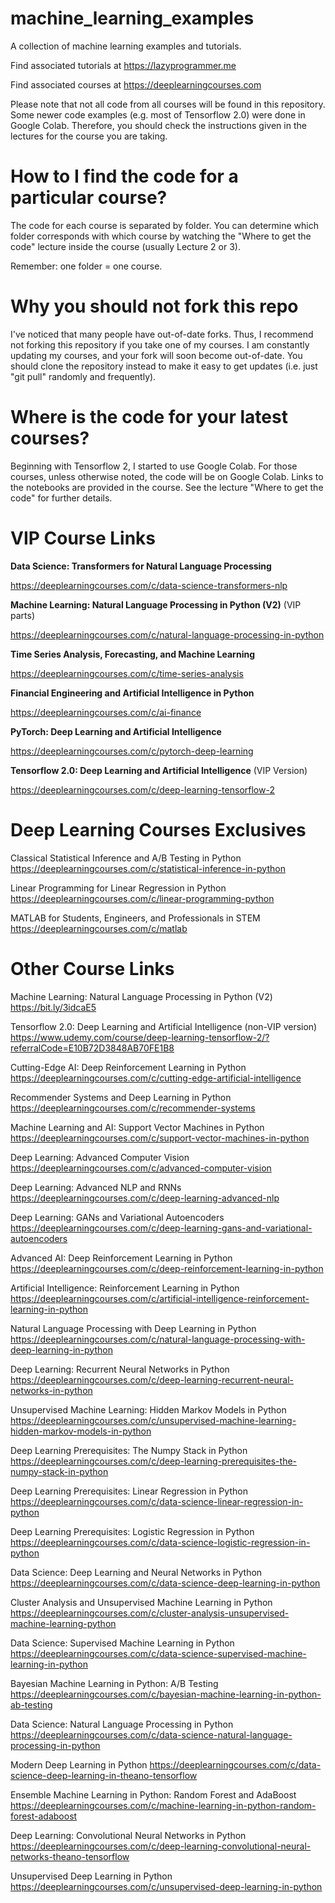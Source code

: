 machine_learning_examples
=========================

A collection of machine learning examples and tutorials.

Find associated tutorials at https://lazyprogrammer.me

Find associated courses at https://deeplearningcourses.com

Please note that not all code from all courses will be found in this repository. Some newer code examples (e.g. most of Tensorflow 2.0) were done in Google Colab. Therefore, you should check the instructions given in the lectures for the course you are taking.


How to I find the code for a particular course?
===============================================

The code for each course is separated by folder. You can determine which folder corresponds with which course by watching the "Where to get the code" lecture inside the course (usually Lecture 2 or 3).

Remember: one folder = one course.


Why you should not fork this repo
=================================

I've noticed that many people have out-of-date forks. Thus, I recommend not forking this repository if you take one of my courses. I am constantly updating my courses, and your fork will soon become out-of-date. You should clone the repository instead to make it easy to get updates (i.e. just "git pull" randomly and frequently).


Where is the code for your latest courses?
==========================================

Beginning with Tensorflow 2, I started to use Google Colab. For those courses, unless otherwise noted, the code will be on Google Colab. Links to the notebooks are provided in the course. See the lecture "Where to get the code" for further details.


VIP Course Links
===================

**Data Science: Transformers for Natural Language Processing**

https://deeplearningcourses.com/c/data-science-transformers-nlp


**Machine Learning: Natural Language Processing in Python (V2)** (VIP parts)

https://deeplearningcourses.com/c/natural-language-processing-in-python


**Time Series Analysis, Forecasting, and Machine Learning**

https://deeplearningcourses.com/c/time-series-analysis


**Financial Engineering and Artificial Intelligence in Python**

https://deeplearningcourses.com/c/ai-finance


**PyTorch: Deep Learning and Artificial Intelligence**

https://deeplearningcourses.com/c/pytorch-deep-learning


**Tensorflow 2.0: Deep Learning and Artificial Intelligence** (VIP Version)

https://deeplearningcourses.com/c/deep-learning-tensorflow-2



Deep Learning Courses Exclusives
================================

Classical Statistical Inference and A/B Testing in Python
https://deeplearningcourses.com/c/statistical-inference-in-python

Linear Programming for Linear Regression in Python
https://deeplearningcourses.com/c/linear-programming-python

MATLAB for Students, Engineers, and Professionals in STEM
https://deeplearningcourses.com/c/matlab



Other Course Links
==================

Machine Learning: Natural Language Processing in Python (V2)
https://bit.ly/3idcaE5

Tensorflow 2.0: Deep Learning and Artificial Intelligence (non-VIP version)
https://www.udemy.com/course/deep-learning-tensorflow-2/?referralCode=E10B72D3848AB70FE1B8

Cutting-Edge AI: Deep Reinforcement Learning in Python
https://deeplearningcourses.com/c/cutting-edge-artificial-intelligence

Recommender Systems and Deep Learning in Python
https://deeplearningcourses.com/c/recommender-systems

Machine Learning and AI: Support Vector Machines in Python
https://deeplearningcourses.com/c/support-vector-machines-in-python

Deep Learning: Advanced Computer Vision
https://deeplearningcourses.com/c/advanced-computer-vision

Deep Learning: Advanced NLP and RNNs
https://deeplearningcourses.com/c/deep-learning-advanced-nlp

Deep Learning: GANs and Variational Autoencoders
https://deeplearningcourses.com/c/deep-learning-gans-and-variational-autoencoders

Advanced AI: Deep Reinforcement Learning in Python
https://deeplearningcourses.com/c/deep-reinforcement-learning-in-python

Artificial Intelligence: Reinforcement Learning in Python
https://deeplearningcourses.com/c/artificial-intelligence-reinforcement-learning-in-python

Natural Language Processing with Deep Learning in Python
https://deeplearningcourses.com/c/natural-language-processing-with-deep-learning-in-python

Deep Learning: Recurrent Neural Networks in Python
https://deeplearningcourses.com/c/deep-learning-recurrent-neural-networks-in-python

Unsupervised Machine Learning: Hidden Markov Models in Python
https://deeplearningcourses.com/c/unsupervised-machine-learning-hidden-markov-models-in-python

Deep Learning Prerequisites: The Numpy Stack in Python
https://deeplearningcourses.com/c/deep-learning-prerequisites-the-numpy-stack-in-python

Deep Learning Prerequisites: Linear Regression in Python
https://deeplearningcourses.com/c/data-science-linear-regression-in-python

Deep Learning Prerequisites: Logistic Regression in Python
https://deeplearningcourses.com/c/data-science-logistic-regression-in-python

Data Science: Deep Learning and Neural Networks in Python
https://deeplearningcourses.com/c/data-science-deep-learning-in-python

Cluster Analysis and Unsupervised Machine Learning in Python
https://deeplearningcourses.com/c/cluster-analysis-unsupervised-machine-learning-python

Data Science: Supervised Machine Learning in Python
https://deeplearningcourses.com/c/data-science-supervised-machine-learning-in-python

Bayesian Machine Learning in Python: A/B Testing
https://deeplearningcourses.com/c/bayesian-machine-learning-in-python-ab-testing

Data Science: Natural Language Processing in Python
https://deeplearningcourses.com/c/data-science-natural-language-processing-in-python

Modern Deep Learning in Python
https://deeplearningcourses.com/c/data-science-deep-learning-in-theano-tensorflow

Ensemble Machine Learning in Python: Random Forest and AdaBoost
https://deeplearningcourses.com/c/machine-learning-in-python-random-forest-adaboost

Deep Learning: Convolutional Neural Networks in Python
https://deeplearningcourses.com/c/deep-learning-convolutional-neural-networks-theano-tensorflow

Unsupervised Deep Learning in Python
https://deeplearningcourses.com/c/unsupervised-deep-learning-in-python
